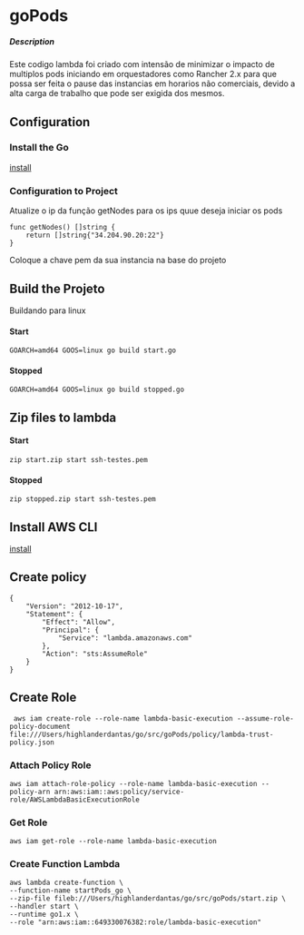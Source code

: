 # goPods

##### Description

Este codigo lambda foi criado com intensão de minimizar o impacto de multiplos pods iniciando em orquestadores como Rancher 2.x para que possa ser feita o pause das instancias em horarios não comerciais, devido a alta carga de trabalho que pode ser exigida dos mesmos.


## Configuration

### Install the Go
[install](https://golang.org/dl/)

### Configuration to Project

Atualize o ip da função getNodes para os ips quue deseja iniciar os pods

```
func getNodes() []string {
	return []string{"34.204.90.20:22"}
}
```

Coloque a chave pem da sua instancia na base do projeto


## Build the Projeto

Buildando para linux


#### Start

```
GOARCH=amd64 GOOS=linux go build start.go
```

#### Stopped

```
GOARCH=amd64 GOOS=linux go build stopped.go
```

## Zip files to lambda


#### Start

```
zip start.zip start ssh-testes.pem 
```

#### Stopped

```
zip stopped.zip start ssh-testes.pem 
```

## Install AWS CLI

[install](https://docs.aws.amazon.com/pt_br/cli/latest/userguide/cli-chap-install.html) 


## Create policy 

```
{
    "Version": "2012-10-17",
    "Statement": {
        "Effect": "Allow",
        "Principal": {
            "Service": "lambda.amazonaws.com"
        },
        "Action": "sts:AssumeRole"
    }
}
```

## Create Role

```
 aws iam create-role --role-name lambda-basic-execution --assume-role-policy-document file:///Users/highlanderdantas/go/src/goPods/policy/lambda-trust-policy.json
```

### Attach Policy Role

```
aws iam attach-role-policy --role-name lambda-basic-execution --policy-arn arn:aws:iam::aws:policy/service-role/AWSLambdaBasicExecutionRole
```
### Get Role

```
aws iam get-role --role-name lambda-basic-execution
```

### Create Function Lambda

```
aws lambda create-function \
--function-name startPods_go \
--zip-file fileb:///Users/highlanderdantas/go/src/goPods/start.zip \
--handler start \
--runtime go1.x \
--role "arn:aws:iam::649330076382:role/lambda-basic-execution"
```
